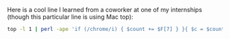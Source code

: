 Here is a cool line I learned from a coworker at one of my internships (though this particular line is using Mac top):
```bash
top -l 1 | perl -ape 'if (/chrome/i) { $count += $F[7] } }{ $c = $count / 1000; print "Chrome is using this much memory: $c GB\n"'
```

